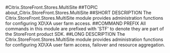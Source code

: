 #Citrix.StoreFront.Stores.MultiSite
##TOPIC
about_Citrix.StoreFront.Stores.MultiSite
##SHORT DESCRIPTION
The Citrix.StoreFront.Stores.MultiSite module provides administration functions for configuring XD\XA user farm access.
##COMMAND PREFIX
All commands in this module are prefixed with 'STF' to denote they are part of the StoreFront product SDK.
##LONG DESCRIPTION
The Citrix.StoreFront.Stores.MultiSite module provides administration functions for configuring XD\XA user farm access, failover and resource aggregation.
